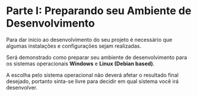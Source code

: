 # Parte I: Preparando seu Ambiente de Desenvolvimento

Para dar início ao desenvolvimento do seu projeto é necessário que algumas instalações e configurações sejam realizadas.

Será demonstrado como preparar seu ambiente de desenvolvimento para os sistemas operacionais **Windows** e **Linux \(Debian based\)**.

A escolha pelo sistema operacional não deverá afetar o resultado final desejado, portanto sinta-se livre para decidir em qual sistema você irá desenvolver.

